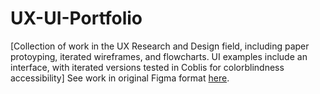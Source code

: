# UX-UI-Portfolio
[Collection of work in the UX Research and Design field, including paper protoyping, iterated wireframes, and flowcharts. UI examples include an interface, with iterated versions tested in Coblis for colorblindness accessibility]
See work in original Figma format [here](https://www.figma.com/file/AtHMTNrtwwfYFg8wXYaMnc/Austin-Newman-UX%2FUI-for-Gaming---Assignments?node-id=1%3A104&t=QxyWoRpDyon0fRiW-1).
